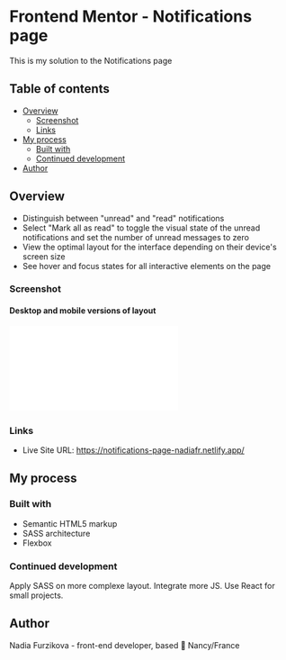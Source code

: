 # Frontend Mentor - Notifications page

This is my solution to the Notifications page

## Table of contents

- [Overview](#overview)
  - [Screenshot](#screenshot)
  - [Links](#links)
- [My process](#my-process)
  - [Built with](#built-with)
  - [Continued development](#continued-development)
- [Author](#author)

## Overview

- Distinguish between "unread" and "read" notifications
- Select "Mark all as read" to toggle the visual state of the unread notifications and set the number of unread messages to zero
- View the optimal layout for the interface depending on their device's screen size
- See hover and focus states for all interactive elements on the page

### Screenshot

#### Desktop and mobile versions of layout

![Image](screenshots/screenshot.pdf)

### Links

- Live Site URL: https://notifications-page-nadiafr.netlify.app/

## My process

### Built with

- Semantic HTML5 markup
- SASS architecture 
- Flexbox


### Continued development

Apply SASS on more complexe layout. Integrate more JS. Use React for small projects.

## Author

Nadia Furzikova - front-end developer,
based 📍 Nancy/France
